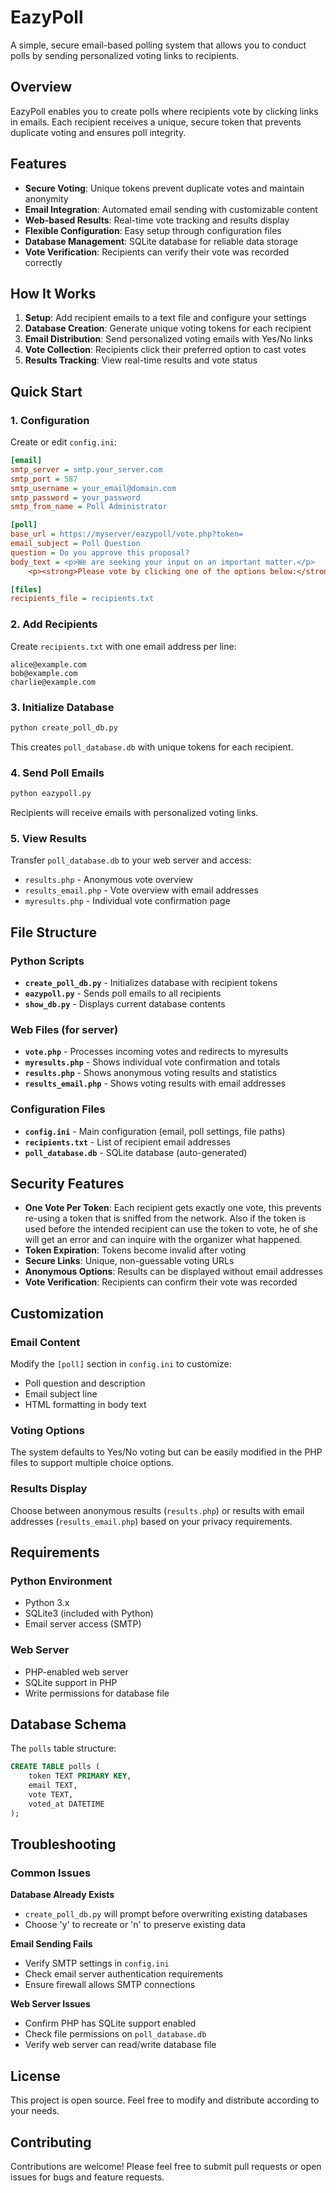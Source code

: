 # EazyPoll

A simple, secure email-based polling system that allows you to conduct polls by sending personalized voting links to recipients.

## Overview

EazyPoll enables you to create polls where recipients vote by clicking links in emails. Each recipient receives a unique, secure token that prevents duplicate voting and ensures poll integrity.

## Features

- **Secure Voting**: Unique tokens prevent duplicate votes and maintain anonymity
- **Email Integration**: Automated email sending with customizable content
- **Web-based Results**: Real-time vote tracking and results display
- **Flexible Configuration**: Easy setup through configuration files
- **Database Management**: SQLite database for reliable data storage
- **Vote Verification**: Recipients can verify their vote was recorded correctly

## How It Works

1. **Setup**: Add recipient emails to a text file and configure your settings
2. **Database Creation**: Generate unique voting tokens for each recipient
3. **Email Distribution**: Send personalized voting emails with Yes/No links
4. **Vote Collection**: Recipients click their preferred option to cast votes
5. **Results Tracking**: View real-time results and vote status

## Quick Start

### 1. Configuration

Create or edit `config.ini`:

```ini
[email]
smtp_server = smtp.your_server.com
smtp_port = 587
smtp_username = your_email@domain.com
smtp_password = your_password
smtp_from_name = Poll Administrator

[poll]
base_url = https://myserver/eazypoll/vote.php?token=
email_subject = Poll Question
question = Do you approve this proposal?
body_text = <p>We are seeking your input on an important matter.</p>
    <p><strong>Please vote by clicking one of the options below:</strong></p>

[files]
recipients_file = recipients.txt
```

### 2. Add Recipients

Create `recipients.txt` with one email address per line:
```
alice@example.com
bob@example.com
charlie@example.com
```

### 3. Initialize Database

```bash
python create_poll_db.py
```

This creates `poll_database.db` with unique tokens for each recipient.

### 4. Send Poll Emails

```bash
python eazypoll.py
```

Recipients will receive emails with personalized voting links.

### 5. View Results

Transfer `poll_database.db` to your web server and access:
- `results.php` - Anonymous vote overview
- `results_email.php` - Vote overview with email addresses
- `myresults.php` - Individual vote confirmation page

## File Structure

### Python Scripts
- **`create_poll_db.py`** - Initializes database with recipient tokens
- **`eazypoll.py`** - Sends poll emails to all recipients  
- **`show_db.py`** - Displays current database contents

### Web Files (for server)
- **`vote.php`** - Processes incoming votes and redirects to myresults
- **`myresults.php`** - Shows individual vote confirmation and totals
- **`results.php`** - Shows anonymous voting results and statistics
- **`results_email.php`** - Shows voting results with email addresses

### Configuration Files
- **`config.ini`** - Main configuration (email, poll settings, file paths)
- **`recipients.txt`** - List of recipient email addresses
- **`poll_database.db`** - SQLite database (auto-generated)

## Security Features

- **One Vote Per Token**: Each recipient gets exactly one vote, this prevents re-using a token that is sniffed from the network. Also if the token is used before the intended recipient can use the token to vote, he of she will get an error and can inquire with the organizer what happened.
- **Token Expiration**: Tokens become invalid after voting
- **Secure Links**: Unique, non-guessable voting URLs
- **Anonymous Options**: Results can be displayed without email addresses
- **Vote Verification**: Recipients can confirm their vote was recorded

## Customization

### Email Content
Modify the `[poll]` section in `config.ini` to customize:
- Poll question and description
- Email subject line
- HTML formatting in body text

### Voting Options
The system defaults to Yes/No voting but can be easily modified in the PHP files to support multiple choice options.

### Results Display
Choose between anonymous results (`results.php`) or results with email addresses (`results_email.php`) based on your privacy requirements.

## Requirements

### Python Environment
- Python 3.x
- SQLite3 (included with Python)
- Email server access (SMTP)

### Web Server
- PHP-enabled web server
- SQLite support in PHP
- Write permissions for database file

## Database Schema

The `polls` table structure:
```sql
CREATE TABLE polls (
    token TEXT PRIMARY KEY,
    email TEXT,
    vote TEXT,
    voted_at DATETIME
);
```

## Troubleshooting

### Common Issues

**Database Already Exists**
- `create_poll_db.py` will prompt before overwriting existing databases
- Choose 'y' to recreate or 'n' to preserve existing data

**Email Sending Fails**  
- Verify SMTP settings in `config.ini`
- Check email server authentication requirements
- Ensure firewall allows SMTP connections

**Web Server Issues**
- Confirm PHP has SQLite support enabled
- Check file permissions on `poll_database.db`
- Verify web server can read/write database file

## License

This project is open source. Feel free to modify and distribute according to your needs.

## Contributing

Contributions are welcome! Please feel free to submit pull requests or open issues for bugs and feature requests.
